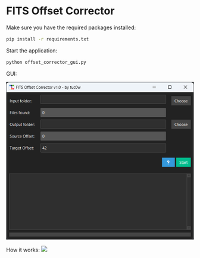 # FITS Offset Corrector

Make sure you have the required packages installed:
```bash
pip install -r requirements.txt
```

Start the application:
```bash
python offset_corrector_gui.py
```

GUI:

![](/docs/main_window.png)

How it works:
![](/docs/workflow.gif)
